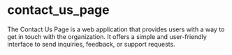 # contact_us_page

The Contact Us Page is a web application that provides users with a way to get in touch with the organization. It offers a simple and user-friendly interface to send inquiries, feedback, or support requests.

